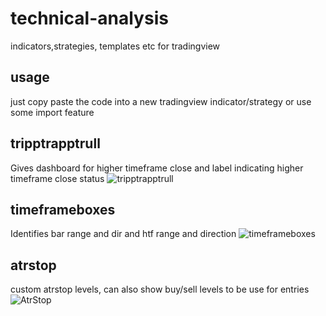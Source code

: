 # technical-analysis
indicators,strategies, templates etc for tradingview

## usage
just copy paste the code into a new tradingview indicator/strategy or use some import feature

## tripptrapptrull
Gives dashboard for higher timeframe close and label indicating higher timeframe close status
![tripptrapptrull](https://github.com/jonashaggstrom/technical-analysis/assets/14093115/59ee30c8-a649-4b30-bbd1-e1f5697a717e)

## timeframeboxes
Identifies bar range and dir and htf range and direction
![timeframeboxes](https://github.com/jonashaggstrom/technical-analysis/assets/14093115/2525114d-28a8-4f06-8446-f4e9f0e705db)

## atrstop
custom atrstop levels, can also show buy/sell levels to be use for entries
![AtrStop](https://github.com/jonashaggstrom/technical-analysis/assets/14093115/3d109109-58b1-4e9d-bd05-d1fd38b18a6f)
